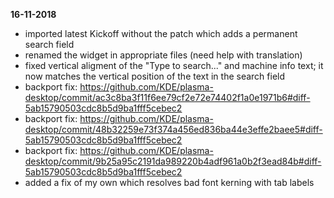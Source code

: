 **16-11-2018**
- imported latest Kickoff without the patch which adds a permanent search field 
- renamed the widget in appropriate files (need help with translation)
- fixed vertical aligment of the "Type to search..." and machine info text; it now matches the vertical position of the text in the search field
- backport fix: https://github.com/KDE/plasma-desktop/commit/ac3c8ba3f11f6ee79cf2e72e74402f1a0e1971b6#diff-5ab15790503cdc8b5d9ba1fff5cebec2
- backport fix: https://github.com/KDE/plasma-desktop/commit/48b32259e73f374a456ed836ba44e3effe2baee5#diff-5ab15790503cdc8b5d9ba1fff5cebec2
- backport fix: https://github.com/KDE/plasma-desktop/commit/9b25a95c2191da989220b4adf961a0b2f3ead84b#diff-5ab15790503cdc8b5d9ba1fff5cebec2
- added a fix of my own which resolves bad font kerning with tab labels
